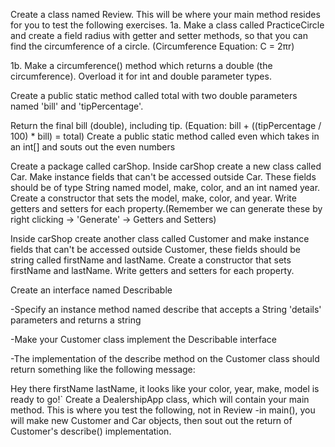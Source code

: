 Create a class named Review. This will be where your main method resides for you to test the following exercises.
1a. Make a class called PracticeCircle and create a field radius with getter and setter methods, so that you can find the circumference of a circle. (Circumference Equation: C = 2πr)

1b. Make a circumference() method which returns a double (the circumference). Overload it for int and double parameter types.

Create a public static method called total with two double parameters named 'bill' and 'tipPercentage'.

Return the final bill (double), including tip. (Equation: bill + ((tipPercentage / 100) * bill) = total)
Create a public static method called even which takes in an int[] and souts out the even numbers

Create a package called carShop. Inside carShop create a new class called Car. Make instance fields that can't be accessed outside Car. These fields should be of type String named model, make, color, and an int named year. Create a constructor that sets the model, make, color, and year. Write getters and setters for each property.(Remember we can generate these by right clicking -> 'Generate' -> Getters and Setters)

Inside carShop create another class called Customer and make instance fields that can't be accessed outside Customer, these fields should be string called firstName and lastName. Create a constructor that sets firstName and lastName. Write getters and setters for each property.

Create an interface named Describable

-Specify an instance method named describe that accepts a String 'details' parameters and returns a string

-Make your Customer class implement the Describable interface

-The implementation of the describe method on the Customer class should return something like the following message:

Hey there firstName lastName, it looks like your color, year, make, model is ready to go!`
Create a DealershipApp class, which will contain your main method. This is where you test the following, not in Review -in main(), you will make new Customer and Car objects, then sout out the return of Customer's describe() implementation.
